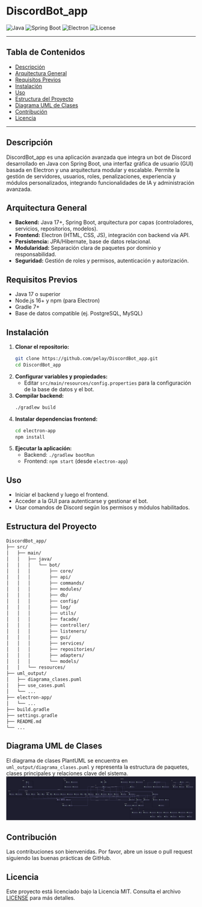 # DiscordBot_app

![Java](https://img.shields.io/badge/Java-17%2B-blue?logo=java)
![Spring Boot](https://img.shields.io/badge/Spring%20Boot-2.7%2B-brightgreen?logo=springboot)
![Electron](https://img.shields.io/badge/Electron-22%2B-blue?logo=electron)
![License](https://img.shields.io/github/license/PelayoPS/DiscordBot_app)

---

## Tabla de Contenidos
- [Descripción](#descripción)
- [Arquitectura General](#arquitectura-general)
- [Requisitos Previos](#requisitos-previos)
- [Instalación](#instalación)
- [Uso](#uso)
- [Estructura del Proyecto](#estructura-del-proyecto)
- [Diagrama UML de Clases](#diagrama-uml-de-clases)
- [Contribución](#contribución)
- [Licencia](#licencia)

---

## Descripción
DiscordBot_app es una aplicación avanzada que integra un bot de Discord desarrollado en Java con Spring Boot, una interfaz gráfica de usuario (GUI) basada en Electron y una arquitectura modular y escalable. Permite la gestión de servidores, usuarios, roles, penalizaciones, experiencia y módulos personalizados, integrando funcionalidades de IA y administración avanzada.

## Arquitectura General
- **Backend:** Java 17+, Spring Boot, arquitectura por capas (controladores, servicios, repositorios, modelos).
- **Frontend:** Electron (HTML, CSS, JS), integración con backend vía API.
- **Persistencia:** JPA/Hibernate, base de datos relacional.
- **Modularidad:** Separación clara de paquetes por dominio y responsabilidad.
- **Seguridad:** Gestión de roles y permisos, autenticación y autorización.

## Requisitos Previos
- Java 17 o superior
- Node.js 16+ y npm (para Electron)
- Gradle 7+
- Base de datos compatible (ej. PostgreSQL, MySQL)

## Instalación
1. **Clonar el repositorio:**
   ```bash
   git clone https://github.com/pelay/DiscordBot_app.git
   cd DiscordBot_app
   ```
2. **Configurar variables y propiedades:**
   - Editar `src/main/resources/config.properties` para la configuración de la base de datos y el bot.
3. **Compilar backend:**
   ```bash
   ./gradlew build
   ```
4. **Instalar dependencias frontend:**
   ```bash
   cd electron-app
   npm install
   ```
5. **Ejecutar la aplicación:**
   - Backend: `./gradlew bootRun`
   - Frontend: `npm start` (desde `electron-app`)

## Uso
- Iniciar el backend y luego el frontend.
- Acceder a la GUI para autenticarse y gestionar el bot.
- Usar comandos de Discord según los permisos y módulos habilitados.

## Estructura del Proyecto
```
DiscordBot_app/
├── src/
│   ├── main/
│   │   ├── java/
│   │   │   └── bot/
│   │   │       ├── core/
│   │   │       ├── api/
│   │   │       ├── commands/
│   │   │       ├── modules/
│   │   │       ├── db/
│   │   │       ├── config/
│   │   │       ├── log/
│   │   │       ├── utils/
│   │   │       ├── facade/
│   │   │       ├── controller/
│   │   │       ├── listeners/
│   │   │       ├── gui/
│   │   │       ├── services/
│   │   │       ├── repositories/
│   │   │       ├── adapters/
│   │   │       └── models/
│   │   └── resources/
├── uml_output/
│   ├── diagrama_clases.puml
│   ├── use_cases.puml
│   └── ...
├── electron-app/
│   └── ...
├── build.gradle
├── settings.gradle
├── README.md
└── ...
```

## Diagrama UML de Clases
El diagrama de clases PlantUML se encuentra en `uml_output/diagrama_clases.puml` y representa la estructura de paquetes, clases principales y relaciones clave del sistema.
![Diagrama de Clases](uml_output/diagrama.svg)

## Contribución
Las contribuciones son bienvenidas. Por favor, abre un issue o pull request siguiendo las buenas prácticas de GitHub.

## Licencia
Este proyecto está licenciado bajo la Licencia MIT. Consulta el archivo [LICENSE](LICENSE) para más detalles.